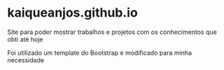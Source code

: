 # kaiqueanjos.github.io
<p>Site para poder mostrar trabalhos e projetos com os conhecimentos que obti até hoje</p>
<p>Foi utilizado um template do Bootstrap e modificado para minha necessidade</p>
